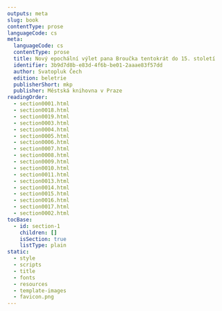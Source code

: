 ```yaml
---
outputs: meta
slug: book
contentType: prose
languageCode: cs
meta:
  languageCode: cs
  contentType: prose
  title: Nový epochální výlet pana Broučka tentokrát do 15. století
  identifier: 3b9d7d8b-e83d-4f6b-be01-2aaae83f57dd
  author: Svatopluk Čech
  edition: beletrie
  publisherShort: mkp
  publisher: Městská knihovna v Praze
readingOrder:
  - section0001.html
  - section0018.html
  - section0019.html
  - section0003.html
  - section0004.html
  - section0005.html
  - section0006.html
  - section0007.html
  - section0008.html
  - section0009.html
  - section0010.html
  - section0011.html
  - section0013.html
  - section0014.html
  - section0015.html
  - section0016.html
  - section0017.html
  - section0002.html
tocBase:
  - id: section-1
    children: []
    isSection: true
    listType: plain
static:
  - style
  - scripts
  - title
  - fonts
  - resources
  - template-images
  - favicon.png
---
```

